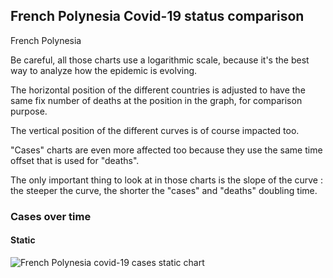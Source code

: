 ## French Polynesia Covid-19 status comparison 

French Polynesia



Be careful, all those charts use a logarithmic scale, because it's the best way to analyze how the epidemic is evolving.
 
The horizontal position of the different countries is adjusted to have the same fix number of deaths at the position in the graph, for comparison purpose.

The vertical position of the different curves is of course impacted too.

"Cases" charts are even more affected too because they use the same time offset that is used for "deaths".

The only important thing to look at in those charts is the slope of the curve : the steeper the curve, the shorter the "cases" and "deaths" doubling time.



 
### Cases over time
 
#### Static
![French Polynesia covid-19 cases static chart](https://raw.githubusercontent.com/madlag/coronavirus_study/master/notebooks/graphs/2020-03-20/countries/French_Polynesia/2020-03-20_French_Polynesia_deaths.png "French Polynesia covid-19 cases static chart")   


